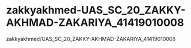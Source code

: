 # zakkyakhmed-UAS_SC_20_ZAKKY-AKHMAD-ZAKARIYA_41419010008
zakkyakhmed/UAS_SC_20_ZAKKY-AKHMAD-ZAKARIYA_41419010008
